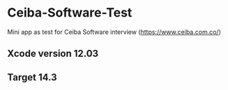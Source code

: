 # Ceiba-Software-Test
Mini app as test for Ceiba Software interview (https://www.ceiba.com.co/)

## Xcode version 12.03
## Target 14.3

